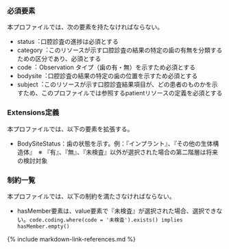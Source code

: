 ### 必須要素
本プロファイルでは、次の要素を持たなければならない。

- status︓口腔診査の進捗は必須とする
- category︓このリソースが示す口腔診査の結果の特定の歯の有無を分類するための区分であり、必須とする
- code︓ Observation タイプ（歯の有・無）を示すため必須とする
- bodysite︓口腔診査の結果の特定の歯の位置を示すため必須とする
- subject︓このリソースが示す口腔診査結果項目が、どの患者のものかを示すため、このプロファイルでは参照するpatientリソースの定義を必須とする

### Extensions定義
本プロファイルでは、以下の要素を拡張する。
- BodySiteStatus：歯の状態を示す。例：『インプラント』、『その他の生体構造体』　※ 『有』、『無』、『未検査』以外が選択された場合の第二階層は将来の検討対象

### 制約一覧
本プロファイルでは、以下の制約を満たさなければならない。

- hasMember要素は、value要素で『未検査』が選択された場合、選択できない。`code.coding.where(code = '未検査').exists() implies hasMember.empty()`

<!--
## 利用方法

### OperationおよびSearch Parameter 一覧

#### Search Parameter一覧

#### Operation一覧

### サンプル

## その他、参考文献、リンク等
-->

{% include markdown-link-references.md %}
